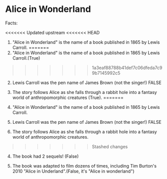 # Alice in Wonderland

Facts:

<<<<<<< Updated upstream
<<<<<<< HEAD
1. "Alice in Wonderland" is the name of a book published in 1865 by Lewis Carroll.
=======
1. "Alice in Wonderland" is the name of a book published in 1865 by Lewis Carroll.(True)
>>>>>>> 1a3eaf88788b41def7c06dfeda7c99b7145992c5

2. Lewis Carroll was the pen name of James Brown (not the singer!) FALSE

3. The story follows Alice as she falls through a rabbit hole into a fantasy world of anthropomorphic creatures (True). 
=======
1. "Alice in Wonderland" is the name of a book published in 1865 by Lewis Carroll.

2. Lewis Carroll was the pen name of James Brown (not the singer!) FALSE

3. The story follows Alice as she falls through a rabbit hole into a fantasy world of anthropomorphic creatures.
>>>>>>> Stashed changes

4. The book had 2 sequels! (False)

5. The book was adapted to film dozens of times, including 	Tim Burton's 2010 "Alice in Underland".(False, it's "Alice in wonderland")

